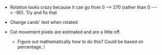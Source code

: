 + Rotation looks crazy because it can go from 0 --> 270 (rather than 0 ---> -90). Try and fix that 

+ Change cards' text when rotated

+ Cat movement pixels are estimated and are a little off.
  + Figure out mathematically how to do this? Could be based on percentage..!
